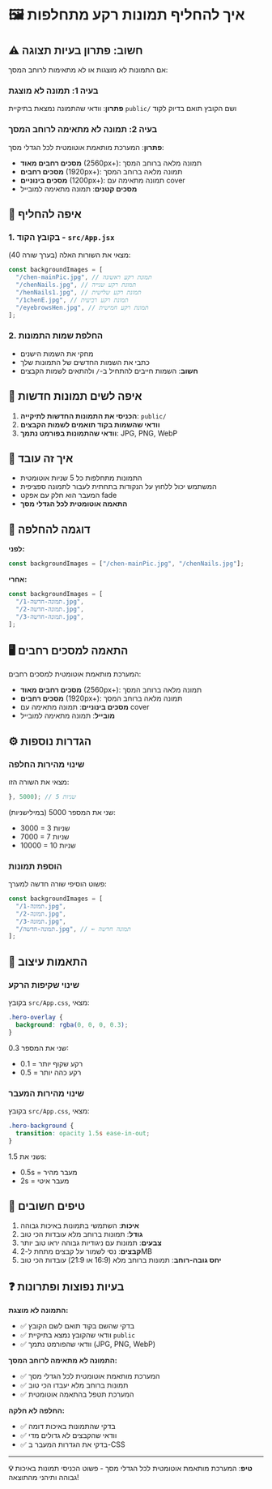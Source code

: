 # 🖼️ איך להחליף תמונות רקע מתחלפות

## ⚠️ **חשוב: פתרון בעיות תצוגה**

אם התמונות לא מוצגות או לא מתאימות לרוחב המסך:

### בעיה 1: תמונה לא מוצגת

**פתרון**: וודאי שהתמונה נמצאת בתיקיית `public/` ושם הקובץ תואם בדיוק לקוד

### בעיה 2: תמונה לא מתאימה לרוחב המסך

**פתרון**: המערכת מותאמת אוטומטית לכל הגדלי מסך:

- **מסכים רחבים מאוד** (2560px+): תמונה מלאה ברוחב המסך
- **מסכים רחבים** (1920px+): תמונה מלאה ברוחב המסך
- **מסכים בינוניים** (1200px+): תמונה מתאימה עם cover
- **מסכים קטנים**: תמונה מתאימה למובייל

## 📍 איפה להחליף

### 1. **בקובץ הקוד** - `src/App.jsx`

מצאי את השורות האלה (בערך שורה 40):

```javascript
const backgroundImages = [
  "/chen-mainPic.jpg", // תמונת רקע ראשונה
  "/chenNails.jpg", // תמונת רקע שנייה
  "/henNails1.jpg", // תמונת רקע שלישית
  "/1chenE.jpg", // תמונת רקע רביעית
  "/eyebrowsHen.jpg", // תמונת רקע חמישית
];
```

### 2. **החלפת שמות התמונות**

- מחקי את השמות הישנים
- כתבי את השמות החדשים של התמונות שלך
- **חשוב**: השמות חייבים להתחיל ב-`/` ולהתאים לשמות הקבצים

## 📁 איפה לשים תמונות חדשות

1. **הכניסי את התמונות החדשות לתיקייה**: `public/`
2. **וודאי שהשמות בקוד תואמים לשמות הקבצים**
3. **וודאי שהתמונות בפורמט נתמך**: JPG, PNG, WebP

## 🔄 איך זה עובד

- התמונות מתחלפות כל 5 שניות אוטומטית
- המשתמש יכול ללחוץ על הנקודות בתחתית לעבור לתמונה ספציפית
- המעבר הוא חלק עם אפקט fade
- **התאמה אוטומטית לכל הגדלי מסך**

## 📝 דוגמה להחלפה

**לפני:**

```javascript
const backgroundImages = ["/chen-mainPic.jpg", "/chenNails.jpg"];
```

**אחרי:**

```javascript
const backgroundImages = [
  "/תמונה-חדשה-1.jpg",
  "/תמונה-חדשה-2.jpg",
  "/תמונה-חדשה-3.jpg",
];
```

## 🖥️ התאמה למסכים רחבים

המערכת מותאמת אוטומטית למסכים רחבים:

- **מסכים רחבים מאוד** (2560px+): תמונה מלאה ברוחב המסך
- **מסכים רחבים** (1920px+): תמונה מלאה ברוחב המסך
- **מסכים בינוניים**: תמונה מתאימה עם cover
- **מובייל**: תמונה מתאימה למובייל

## ⚙️ הגדרות נוספות

### שינוי מהירות החלפה

מצאי את השורה הזו:

```javascript
}, 5000); // 5 שניות
```

שני את המספר 5000 (במילישניות):

- 3000 = 3 שניות
- 7000 = 7 שניות
- 10000 = 10 שניות

### הוספת תמונות

פשוט הוסיפי שורה חדשה למערך:

```javascript
const backgroundImages = [
  "/תמונה-1.jpg",
  "/תמונה-2.jpg",
  "/תמונה-3.jpg",
  "/תמונה-חדשה.jpg", // ← תמונה חדשה
];
```

## 🎨 התאמות עיצוב

### שינוי שקיפות הרקע

בקובץ `src/App.css`, מצאי:

```css
.hero-overlay {
  background: rgba(0, 0, 0, 0.3);
}
```

שני את המספר 0.3:

- 0.1 = רקע שקוף יותר
- 0.5 = רקע כהה יותר

### שינוי מהירות המעבר

בקובץ `src/App.css`, מצאי:

```css
.hero-background {
  transition: opacity 1.5s ease-in-out;
}
```

שני את 1.5s:

- 0.5s = מעבר מהיר
- 2s = מעבר איטי

## 🚀 טיפים חשובים

1. **איכות**: השתמשי בתמונות באיכות גבוהה
2. **גודל**: תמונות ברוחב מלא עובדות הכי טוב
3. **צבעים**: תמונות עם ניגודיות גבוהה יראו טוב יותר
4. **קבצים**: נסי לשמור על קבצים מתחת ל-2MB
5. **יחס גובה-רוחב**: תמונות ברוחב מלא (16:9 או 21:9) עובדות הכי טוב

## ❓ בעיות נפוצות ופתרונות

**התמונה לא מוצגת:**

- ✅ בדקי שהשם בקוד תואם לשם הקובץ
- ✅ וודאי שהקובץ נמצא בתיקיית `public`
- ✅ וודאי שהפורמט נתמך (JPG, PNG, WebP)

**התמונה לא מתאימה לרוחב המסך:**

- ✅ המערכת מותאמת אוטומטית לכל הגדלי מסך
- ✅ תמונות ברוחב מלא יעבדו הכי טוב
- ✅ המערכת תטפל בהתאמה אוטומטית

**החלפה לא חלקה:**

- ✅ בדקי שהתמונות באיכות דומה
- ✅ וודאי שהקבצים לא גדולים מדי
- ✅ בדקי את הגדרות המעבר ב-CSS

---

**💡 טיפ**: המערכת מותאמת אוטומטית לכל הגדלי מסך - פשוט הכניסי תמונות באיכות גבוהה ותיהני מהתוצאה!
